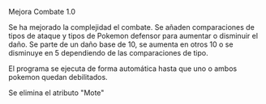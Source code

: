 Mejora Combate 1.0

Se ha mejorado la complejidad el combate.
Se añaden comparaciones de tipos de ataque y tipos de Pokemon defensor para aumentar o disminuir el daño.
Se parte de un daño base de 10, se aumenta en otros 10 o se disminuye en 5 dependiendo de las comparaciones de tipo.

El programa se ejecuta de forma automática hasta que uno o ambos pokemon quedan debilitados.

Se elimina el atributo "Mote"
